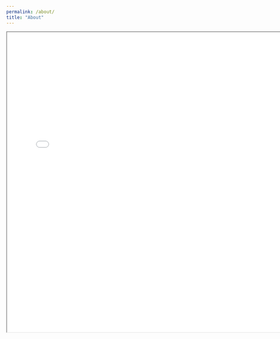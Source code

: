 ```yaml
---
permalink: /about/
title: "About"
---
```


<html>
<head>
<meta charset="UTF-8">
<title>pdf_viewer</title>
</head>
<body>
    <iframe width="150%" height="800" src="/assets/images/Yujin Resume.png"></iframe>
</body>
</html>
